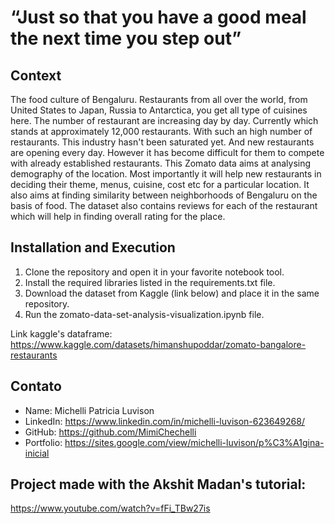# “Just so that you have a good meal the next time you step out”

## Context
The food culture of Bengaluru. Restaurants from all over the world, from United States to Japan, Russia to Antarctica, you get all type of cuisines here. The number of restaurant are increasing day by day. Currently which stands at approximately 12,000 restaurants. With such an high number of restaurants. This industry hasn't been saturated yet. And new restaurants are opening every day. However it has become difficult for them to compete with already established restaurants. This Zomato data aims at analysing demography of the location. Most importantly it will help new restaurants in deciding their theme, menus, cuisine, cost etc for a particular location. It also aims at finding similarity between neighborhoods of Bengaluru on the basis of food. The dataset also contains reviews for each of the restaurant which will help in finding overall rating for the place.


## Installation and Execution
1. Clone the repository and open it in your favorite notebook tool.
2. Install the required libraries listed in the requirements.txt file.
3. Download the dataset from Kaggle (link below) and place it in the same repository.
4. Run the zomato-data-set-analysis-visualization.ipynb file.

Link kaggle's dataframe: https://www.kaggle.com/datasets/himanshupoddar/zomato-bangalore-restaurants

## Contato
* Name: Michelli Patricia Luvison
* LinkedIn: https://www.linkedin.com/in/michelli-luvison-623649268/
* GitHub: https://github.com/MimiChechelli
* Portfolio: https://sites.google.com/view/michelli-luvison/p%C3%A1gina-inicial

## Project made with the Akshit Madan's tutorial:
https://www.youtube.com/watch?v=fFi_TBw27is